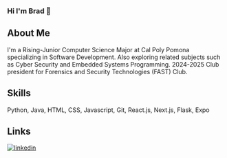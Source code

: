 ### Hi I'm Brad 👋

## About Me
I'm a Rising-Junior Computer Science Major at Cal Poly Pomona specializing in Software Development. 
Also exploring related subjects such as Cyber Security and Embedded Systems Programming. 
2024-2025 Club president for Forensics and Security Technologies (FAST) Club.

## Skills
Python, Java, HTML, CSS, Javascript, Git, React.js, Next.js, Flask, Expo

## Links
[![linkedin](https://img.shields.io/badge/linkedin-0A66C2?style=for-the-badge&logo=linkedin&logoColor=white)](https://www.linkedin.com/in/bradjkim)
